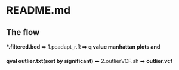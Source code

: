 # README.md
## The flow
**\*.filtered.bed** ➡️ 1.pcadapt_r.R ➡️ **q value manhattan plots and**

**qval outlier.txt(sort by significant)** ➡️ 2.outlierVCF.sh ➡️ **outlier.vcf**